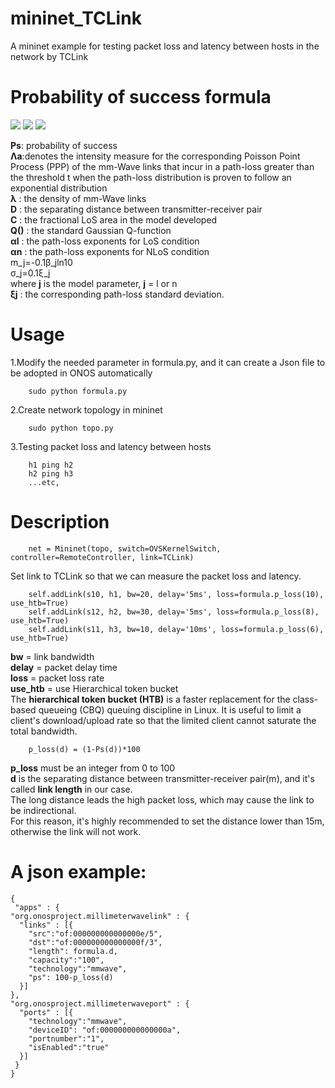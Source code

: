 # mininet_TCLink
A mininet example for testing packet loss and latency between hosts in the network by TCLink



# Probability of success formula  

<img src="http://latex.codecogs.com/gif.latex?p_%7B%20s%20%7D=1-exp(-%20%5Clambda%20M_%7B%20a%20%7D(%5Cfrac%7BP_%7Bb%7DG_%7B%20max%20%7D%7D%7B%5Ctau%5Csigma_N%5E2%7D))"/>
<img src="http://latex.codecogs.com/gif.latex?M_a(t)%20=%5Cfrac%7B%5CLambda_a((0,t%5D)%7D%7B%5Clambda%7D"/>
<img src="http://latex.codecogs.com/gif.latex?%5CLambda_a((0,t%5D)%20=%20%5Clambda%20%5Cpi%20C%5C%7BD%5E2%5B%20Q(%5Cfrac%7B%5Cln%7BD%5E%7B%5Calpha_l%7D/t%7D-m_l%7D%7B%5Csigma_l%7D)-Q(%5Cfrac%7B%5Cln%7BD%5E%7B%5Calpha_n%7D/t%7D-m_n%7D%7B%5Csigma_n%7D)%5D+%20t%5E%7B2/%5Calpha_l%7Dexp(2%5Cfrac%7B%5Csigma_l%5E2%7D%7B%5Calpha_l%5E2%7D+2%5Cfrac%7Bm_l%7D%7B%5Calpha_l%7D)Q(%5Cfrac%7B%5Csigma_l%5E2(2/%5Calpha_l)-%5Cln%7BD%5E%7B%5Calpha_l/t%7D%7D+m_l%7D%7B%5Csigma_l%7D)+t%5E%7B2/%5Calpha_n%7Dexp(2%5Cfrac%7B%5Csigma_n%5E2%7D%7B%5Calpha_n%5E2%7D+2%5Cfrac%7Bm_n%7D%7B%5Calpha_n%7D)%5B%5Cfrac%7B1%7D%7BC%7D-Q(%5Cfrac%7B%5Csigma_n%5E2(2/%5Calpha_n)-%5Cln%7BD%5E%7B%5Calpha_n/t%7D%7D+m_n%7D%7B%5Csigma_n%7D)%5D%5C%7D"/>

**Ps**: probability of success  
**Λa**:denotes the intensity measure for the corresponding Poisson Point Process (PPP) of the mm-Wave links that incur in a path-loss greater than the threshold t when the path-loss distribution is proven to follow an exponential distribution  
**λ** : the density of mm-Wave links  
**D** : the separating distance between transmitter-receiver pair  
**C** : the fractional LoS area in the model developed  
**Q()** : the standard Gaussian Q-function  
**αl** : the path-loss exponents for LoS condition  
**αn** : the path-loss exponents for NLoS condition  
m_j=-0.1β_jln⁡10  
σ_j=0.1ξ_j  
where **j** is the model parameter, **j** = l or n  
**ξj** : the corresponding path-loss standard deviation.  




# Usage 
1.Modify the needed parameter in formula.py, and it can create a Json file to be adopted in ONOS automatically    

        sudo python formula.py

2.Create network topology in mininet   

        sudo python topo.py  

3.Testing packet loss and latency between hosts 

        h1 ping h2
        h2 ping h3
        ...etc,

# Description
        net = Mininet(topo, switch=OVSKernelSwitch, controller=RemoteController, link=TCLink)
Set link to TCLink so that we can measure the packet loss and latency.  

        self.addLink(s10, h1, bw=20, delay='5ms', loss=formula.p_loss(10), use_htb=True)  
        self.addLink(s12, h2, bw=30, delay='5ms', loss=formula.p_loss(8), use_htb=True)  
        self.addLink(s11, h3, bw=10, delay='10ms', loss=formula.p_loss(6), use_htb=True) 
**bw** = link bandwidth  
**delay** = packet delay time  
**loss** = packet loss rate   
**use_htb** = use Hierarchical token bucket  
The **hierarchical token bucket (HTB)** is a faster replacement for the class-based queueing (CBQ) queuing discipline in Linux. It is useful to limit a client's download/upload rate so that the limited client cannot saturate the total bandwidth.


        
        p_loss(d) = (1-Ps(d))*100 
        
**p_loss** must be an integer from 0 to 100  
**d** is the separating distance between transmitter-receiver pair(m), and it's called **link length** in our case.  
The long distance leads the high packet loss, which may cause the link to be indirectional.  
For this reason, it's highly recommended to set the distance lower than 15m, otherwise the link will not work.


# A json example:  
    {
     "apps" : {
    "org.onosproject.millimeterwavelink" : {
      "links" : [{
        "src":"of:000000000000000e/5",
        "dst":"of:000000000000000f/3",
        "length": formula.d,
        "capacity":"100",
        "technology":"mmwave",
        "ps": 100-p_loss(d)
      }]
    },
    "org.onosproject.millimeterwaveport" : {
      "ports" : [{
        "technology":"mmwave",
        "deviceID": "of:000000000000000a",
        "portnumber":"1",
        "isEnabled":"true"
      }]
     }
    }


